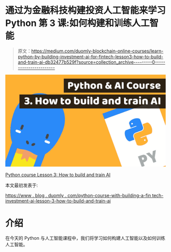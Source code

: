 # 通过为金融科技构建投资人工智能来学习 Python 第 3 课:如何构建和训练人工智能

> 原文：<https://medium.com/duomly-blockchain-online-courses/learn-python-by-building-investment-ai-for-fintech-lesson3-how-to-build-and-train-ai-db32477b529f?source=collection_archive---------0----------------------->

![](img/1b73bdc26d8d0d497b98094f719eb0f2.png)

[Python course Lesson 3: How to build and train AI](https://www.blog.duomly.com/python-course-with-building-a-fintech-investment-ai-lesson-3-how-to-build-and-train-ai)

本文最初发表于:

[https://www . blog . duomly . com/python-course-with-building-a-fin tech-investment-ai-lesson-3-how-to-build-and-train-ai](https://www.blog.duomly.com/python-course-with-building-a-fintech-investment-ai-lesson-3-how-to-build-and-train-ai)

# 介绍

在今天的 Python 与人工智能课程中，我们将学习如何构建人工智能以及如何训练人工智能。